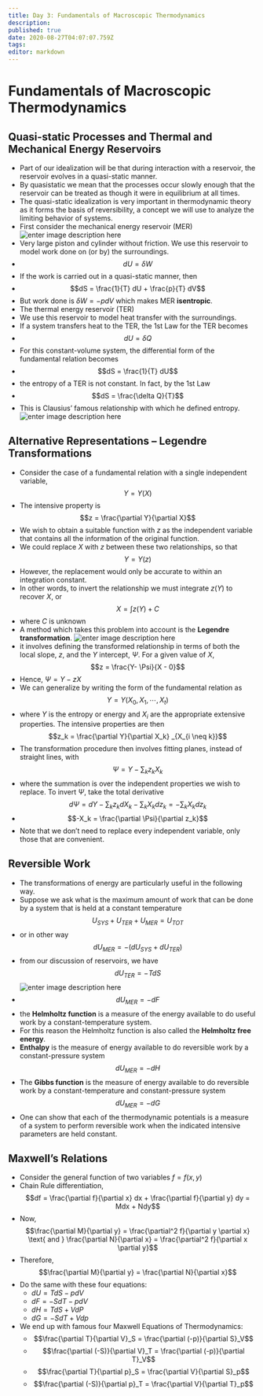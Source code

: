 ```yaml
---
title: Day 3: Fundamentals of Macroscopic Thermodynamics
description: 
published: true
date: 2020-08-27T04:07:07.759Z
tags: 
editor: markdown
---
```


# Fundamentals of Macroscopic Thermodynamics
## Quasi-static Processes and Thermal and Mechanical Energy Reservoirs
- Part of our idealization will be that during interaction with a reservoir, the reservoir evolves in a quasi-static manner. 
- By quasistatic we mean that the processes occur slowly enough that the reservoir can be treated as though it were in equilibrium at all times.
- The quasi-static idealization is very important in thermodynamic theory as it forms the basis of reversibility, a concept we will use to analyze the limiting behavior of systems.
- First consider the mechanical energy reservoir (MER)
![enter image description here](https://theskillcraft.com/img-host/images/2020/08/25/mech-res.png)
- Very large piston and cylinder without friction. We use this reservoir to model work
done on (or by) the surroundings.
- $$dU = \delta W$$
- If the work is carried out in a quasi-static manner, then
- $$dS = \frac{1}{T} dU + \frac{p}{T} dV$$
- But work done is $\delta W = - pdV$ which makes MER **isentropic**.
- The thermal energy reservoir (TER) 
- We use this reservoir to model heat transfer with the surroundings. 
- If a system transfers heat to the TER, the 1st Law for the TER becomes
- $$dU = \delta Q$$
- For this constant-volume system, the differential form of the fundamental relation becomes
- $$dS = \frac{1}{T} dU$$
- the entropy of a TER is not constant. In fact, by the 1st Law
- $$dS = \frac{\delta Q}{T}$$
- This is Clausius’ famous relationship with which he defined entropy.
![enter image description here](https://theskillcraft.com/img-host/images/2020/08/25/therm-res.png)

## Alternative Representations – Legendre Transformations
- Consider the case of a fundamental relation with a single independent variable, 
$$Y = Y(X)$$
- The intensive property is 
$$z = \frac{\partial Y}{\partial X}$$
- We wish to obtain a suitable function with $z$ as the independent variable that contains all the information of the original function. 
- We could replace $X$ with $z$ between these two relationships, so that 
$$Y = Y(z)$$
- However, the replacement would only be accurate to within an integration constant. 
- In other words, to invert the relationship we must integrate $z(Y)$ to recover $X$, or 
$$X = \int z(Y) + C$$ 
- where $C$ is unknown
- A method which takes this problem into account is the **Legendre transformation**.
![enter image description here](https://theskillcraft.com/img-host/images/2020/08/25/legendre.png)
- it involves defining the transformed relationship in terms of both the local slope, $z$, and the $Y$ intercept, $\Psi$. For a given value of $X$, 
$$z = \frac{Y- \Psi}{X - 0}$$
- Hence, $\Psi = Y - zX$
- We can generalize by writing the form of the fundamental relation as
$$Y = Y(X_0, X_1, \cdots , X_t)$$
- where $Y$ is the entropy or energy and $X_i$ are the appropriate extensive properties. The intensive properties are then 
$$z_k = \frac{\partial Y}{\partial X_k} _{X_{i \neq k}}$$
- The transformation procedure then involves fitting planes, instead of straight lines, with 
$$\Psi = Y - \sum_k z_k X_k $$
- where the summation is over the independent properties we wish to replace. To invert $\Psi$, take the total derivative 
$$d \Psi=d Y-\sum_{k} z_{k} d X_{k}-\sum_{k} X_{k} dz_{k}=-\sum_{k} X_{k} d z_{k}$$
- $$-X_k = \frac{\partial \Psi}{\partial z_k}$$
- Note that we don’t need to replace every independent variable, only those that are convenient.
## Reversible Work
- The transformations of energy are particularly useful in the following way. 
- Suppose we ask what is the maximum amount of work that can be done by a system that is held at a constant temperature 
$$U_{SYS} + U_{TER} + U_{MER} = U_{TOT}$$
- or in other way 
$$dU_{MER} = −(dU_{SYS} + dU_{TER})$$
- from our discussion of reservoirs, we have 
$$dU_{TER} = −TdS$$
![enter image description here](https://theskillcraft.com/img-host/images/2020/08/26/rev-work.png)
- $$dU_{MER} = −dF$$
- the **Helmholtz function** is a measure of the energy available to do useful work by
a constant-temperature system. 
- For this reason the Helmholtz function is also called the **Helmholtz free energy**.
- **Enthalpy** is the measure of energy available to do reversible work by a constant-pressure system 
$$dU_{MER} = −dH$$
- The **Gibbs function** is the measure of energy available to do reversible work by a constant-temperature and constant-pressure system 
$$dU_{MER} = −dG$$
- One can show that each of the thermodynamic potentials is a measure of a system to perform reversible work when the indicated intensive parameters are held constant.
## Maxwell’s Relations
- Consider the general function of two variables $f = f(x, y)$
- Chain Rule differentiation, 
$$df = \frac{\partial f}{\partial x} dx + \frac{\partial f}{\partial y} dy = Mdx + Ndy$$
- Now, 
$$\frac{\partial M}{\partial y} = \frac{\partial^2 f}{\partial y \partial x} \text{ and } \frac{\partial N}{\partial x} = \frac{\partial^2 f}{\partial x \partial y}$$
- Therefore, 
$$\frac{\partial M}{\partial y} = \frac{\partial N}{\partial x}$$
- Do the same with these four equations:
  + $dU = TdS − pdV$
  + $dF = −SdT − pdV$
  + $dH = TdS + VdP$
  + $dG = −SdT + Vdp$
- We end up with famous four Maxwell Equations of Thermodynamics:
  + $$\frac{\partial T}{\partial V}_S = \frac{\partial (-p)}{\partial S}_V$$
  + $$\frac{\partial (-S)}{\partial V}_T = \frac{\partial (-p)}{\partial T}_V$$
  + $$\frac{\partial T}{\partial p}_S = \frac{\partial V}{\partial S}_p$$
  + $$\frac{\partial (-S)}{\partial p}_T = \frac{\partial V}{\partial T}_p$$

